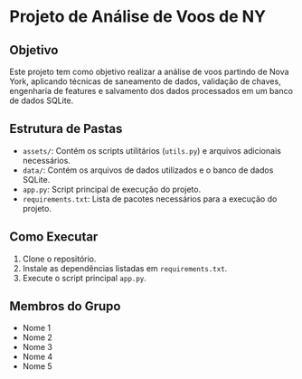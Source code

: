 # Projeto de Análise de Voos de NY

## Objetivo
Este projeto tem como objetivo realizar a análise de voos partindo de Nova York, aplicando técnicas de saneamento de dados, validação de chaves, engenharia de features e salvamento dos dados processados em um banco de dados SQLite.

## Estrutura de Pastas
- `assets/`: Contém os scripts utilitários (`utils.py`) e arquivos adicionais necessários.
- `data/`: Contém os arquivos de dados utilizados e o banco de dados SQLite.
- `app.py`: Script principal de execução do projeto.
- `requirements.txt`: Lista de pacotes necessários para a execução do projeto.

## Como Executar
1. Clone o repositório.
2. Instale as dependências listadas em `requirements.txt`.
3. Execute o script principal `app.py`.

## Membros do Grupo
- Nome 1
- Nome 2
- Nome 3
- Nome 4
- Nome 5
